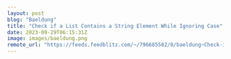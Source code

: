 ```yaml
---
layout: post
blog: "Baeldung"
title: "Check if a List Contains a String Element While Ignoring Case"
date: 2023-09-29T06:15:31Z
image: images/baeldung.png
remote_url: "https://feeds.feedblitz.com/~/796685582/0/baeldung~Check-if-a-List-Contains-a-String-Element-While-Ignoring-Case"
---
```

